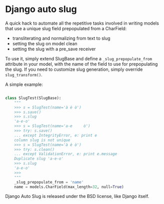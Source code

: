 Django auto slug
================

A quick hack to automate all the repetitive tasks involved in writing models that use a unique slug field prepopulated from a CharField:

* transliterating and normalizing from text to slug
* setting the slug on model clean
* setting the slug with a pre_save receiver

To use it, simply extend SlugBase and define a `_slug_prepopulate_from` attribute in your model, with the name of the field to use for prepopulating the slug. If you need to customize slug generation, simply override `slug_transform()`.

A simple example:

```python

class SlugTest(SlugBase):
    """
    >>> s = SlugTest(name='à è ò')
    >>> s.save()
    >>> s.slug
    'a-e-o'
    >>> s = SlugTest(name='a-e     ò')
    >>> try: s.save()
    ... except IntegrityError, e: print e
    column slug is not unique
    >>> s = SlugTest(name='à è ò')
    >>> try: s.clean()
    ... except ValidationError, e: print e.message
    Duplicate slug 'a-e-o'
    >>> s.slug
    'a-e-o'
    >>>
    """
    _slug_prepopulate_from = 'name'
    name = models.CharField(max_length=32, null=True)

```

Django Auto Slug is released under the BSD license, like Django itself.


